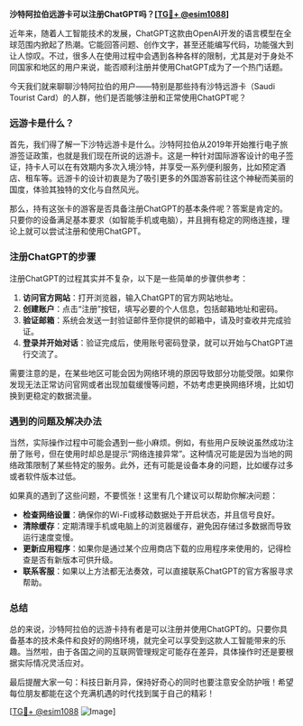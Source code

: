 **沙特阿拉伯远游卡可以注册ChatGPT吗？[[TG💪+ @esim1088](https://t.me/s/esim1088)]**

近年来，随着人工智能技术的发展，ChatGPT这款由OpenAI开发的语言模型在全球范围内掀起了热潮。它能回答问题、创作文字，甚至还能编写代码，功能强大到让人惊叹。不过，很多人在使用过程中会遇到各种各样的限制，尤其是对于身处不同国家和地区的用户来说，能否顺利注册并使用ChatGPT成为了一个热门话题。

今天我们就来聊聊沙特阿拉伯的用户——特别是那些持有沙特远游卡（Saudi Tourist Card）的人群，他们是否能够注册和正常使用ChatGPT呢？

### 远游卡是什么？

首先，我们得了解一下沙特远游卡是什么。沙特阿拉伯从2019年开始推行电子旅游签证政策，也就是我们现在所说的远游卡。这是一种针对国际游客设计的电子签证，持卡人可以在有效期内多次入境沙特，并享受一系列便利服务，比如预定酒店、租车等。远游卡的设计初衷是为了吸引更多的外国游客前往这个神秘而美丽的国度，体验其独特的文化与自然风光。

那么，持有这张卡的游客是否具备注册ChatGPT的基本条件呢？答案是肯定的。只要你的设备满足基本要求（如智能手机或电脑），并且拥有稳定的网络连接，理论上就可以尝试注册和使用ChatGPT。

### 注册ChatGPT的步骤

注册ChatGPT的过程其实并不复杂，以下是一些简单的步骤供参考：

1. **访问官方网站**：打开浏览器，输入ChatGPT的官方网站地址。
2. **创建账户**：点击“注册”按钮，填写必要的个人信息，包括邮箱地址和密码。
3. **验证邮箱**：系统会发送一封验证邮件至你提供的邮箱中，请及时查收并完成验证。
4. **登录并开始对话**：验证完成后，使用账号密码登录，就可以开始与ChatGPT进行交流了。

需要注意的是，在某些地区可能会因为网络环境的原因导致部分功能受限。如果你发现无法正常访问官网或者出现加载缓慢等问题，不妨考虑更换网络环境，比如切换到更稳定的数据流量。

### 遇到的问题及解决办法

当然，实际操作过程中可能会遇到一些小麻烦。例如，有些用户反映说虽然成功注册了账号，但在使用时却总是提示“网络连接异常”。这种情况可能是因为当地的网络政策限制了某些特定的服务。此外，还有可能是设备本身的问题，比如缓存过多或者软件版本过低。

如果真的遇到了这些问题，不要慌张！这里有几个建议可以帮助你解决问题：

- **检查网络设置**：确保你的Wi-Fi或移动数据处于开启状态，并且信号良好。
- **清除缓存**：定期清理手机或电脑上的浏览器缓存，避免因存储过多数据而导致运行速度变慢。
- **更新应用程序**：如果你是通过某个应用商店下载的应用程序来使用的，记得检查是否有新版本可供升级。
- **联系客服**：如果以上方法都无法奏效，可以直接联系ChatGPT的官方客服寻求帮助。

### 总结

总的来说，沙特阿拉伯的远游卡持有者是可以注册并使用ChatGPT的。只要你具备基本的技术条件和良好的网络环境，就完全可以享受到这款人工智能带来的乐趣。当然啦，由于各国之间的互联网管理规定可能存在差异，具体操作时还是要根据实际情况灵活应对。

最后提醒大家一句：科技日新月异，保持好奇心的同时也要注意安全防护哦！希望每位朋友都能在这个充满机遇的时代找到属于自己的精彩！

[[TG💪+ @esim1088](https://t.me/s/esim1088) ![Image](https://i.postimg.cc/4NQfJmqS/Snipaste-2025-05-13-00-14-12.png)]